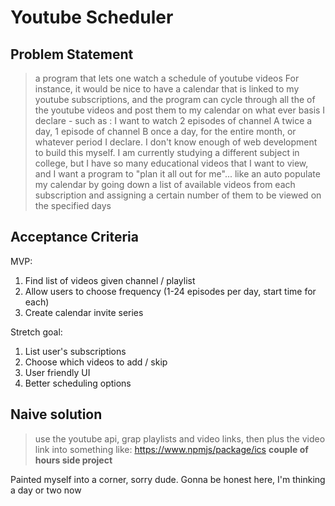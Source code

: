 # Youtube Scheduler

## Problem Statement

> a program that lets one watch a schedule of youtube videos
> For instance, it would be nice to have a calendar that is linked to my youtube subscriptions, and the program can cycle through all the of the youtube videos and post them to my calendar on what ever basis I declare - such as : I want to watch 2 episodes of channel A twice a day, 1 episode of channel B once a day, for the entire month, or whatever period I declare.
> I don't know enough of web development to build this myself. I am currently studying a different subject in college, but I have so many educational videos that I want to view, and I want a program to "plan it all out for me"... like an auto populate my calendar by going down a list of available videos from each subscription and assigning a certain number of them to be viewed on the specified days

## Acceptance Criteria

MVP:

1. Find list of videos given channel / playlist
2. Allow users to choose frequency (1-24 episodes per day, start time for each)
3. Create calendar invite series

Stretch goal:

1. List user's subscriptions
2. Choose which videos to add / skip
3. User friendly UI
4. Better scheduling options

## Naive solution

> use the youtube api, grap playlists and video links, then plus the video link into something like:
> <https://www.npmjs/package/ics>
> **couple of hours side project**

Painted myself into a corner, sorry dude. Gonna be honest here, I'm thinking a day or two now
